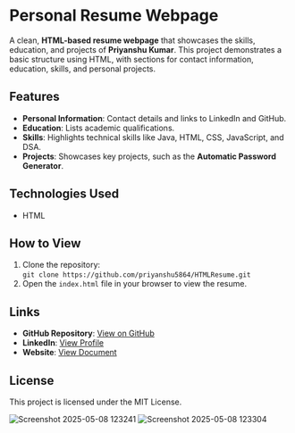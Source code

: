 # Personal Resume Webpage

A clean, **HTML-based resume webpage** that showcases the skills, education, and projects of **Priyanshu Kumar**. This project demonstrates a basic structure using HTML, with sections for contact information, education, skills, and personal projects.

## Features
- **Personal Information**: Contact details and links to LinkedIn and GitHub.
- **Education**: Lists academic qualifications.
- **Skills**: Highlights technical skills like Java, HTML, CSS, JavaScript, and DSA.
- **Projects**: Showcases key projects, such as the **Automatic Password Generator**.

## Technologies Used
- HTML

## How to View
1. Clone the repository:  
   `git clone https://github.com/priyanshu5864/HTMLResume.git`
2. Open the `index.html` file in your browser to view the resume.

## Links
- **GitHub Repository**: [View on GitHub](https://github.com/priyanshu5864/htmlResumeProject)
- **LinkedIn**: [View Profile](https://www.linkedin.com/in/priyanshu-kumar-367a542aa)
- **Website**: [View Document](http://127.0.0.1:5500/ResumeProject.html)
## License
This project is licensed under the MIT License.

![Screenshot 2025-05-08 123241](https://github.com/user-attachments/assets/87c11124-d57c-4f1e-bc2e-971afc8123e1)
![Screenshot 2025-05-08 123304](https://github.com/user-attachments/assets/026564c6-e251-4b7a-8983-821bc351b62e)


